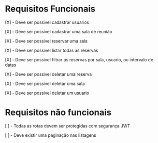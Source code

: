 # Requisitos Funcionais

[X] - Deve ser possivel cadastrar usuarios

[X] - Deve ser possivel cadastrar uma sala de reunião

[X] - Deve ser possivel reservar uma sala

[X] - Deve ser possivel listar todas as reservas

[X] - Deve ser possivel filtrar as reservas por sala, usuario, ou intervalo de datas

[X] - Deve ser possivel deletar uma reserva

[X] - Deve ser possivel deletar uma sala

[X] - Deve ser possivel deletar um usuario

# Requisitos não funcionais

[ ] - Todas as rotas devem ser protegidas com segurança JWT

[ ] - Deve existir uma paginação nas listagens